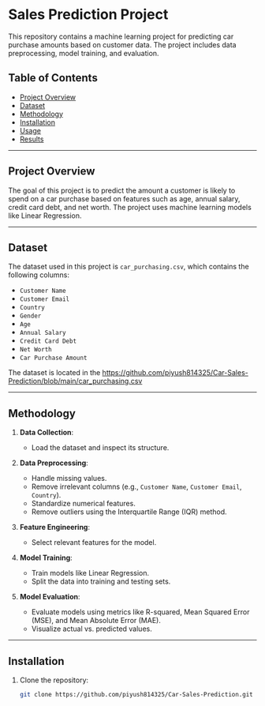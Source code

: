 # Sales Prediction Project

This repository contains a machine learning project for predicting car purchase amounts based on customer data. The project includes data preprocessing, model training, and evaluation.

## Table of Contents
- [Project Overview](#project-overview)
- [Dataset](#dataset)
- [Methodology](#methodology)
- [Installation](#installation)
- [Usage](#usage)
- [Results](#results)

---

## Project Overview
The goal of this project is to predict the amount a customer is likely to spend on a car purchase based on features such as age, annual salary, credit card debt, and net worth. The project uses machine learning models like Linear Regression.

---

## Dataset
The dataset used in this project is `car_purchasing.csv`, which contains the following columns:
- `Customer Name`
- `Customer Email`
- `Country`
- `Gender`
- `Age`
- `Annual Salary`
- `Credit Card Debt`
- `Net Worth`
- `Car Purchase Amount`

The dataset is located in the https://github.com/piyush814325/Car-Sales-Prediction/blob/main/car_purchasing.csv

---

## Methodology
1. **Data Collection**:
   - Load the dataset and inspect its structure.

2. **Data Preprocessing**:
   - Handle missing values.
   - Remove irrelevant columns (e.g., `Customer Name`, `Customer Email`, `Country`).
   - Standardize numerical features.
   - Remove outliers using the Interquartile Range (IQR) method.

3. **Feature Engineering**:
   - Select relevant features for the model.

4. **Model Training**:
   - Train models like Linear Regression.
   - Split the data into training and testing sets.

5. **Model Evaluation**:
   - Evaluate models using metrics like R-squared, Mean Squared Error (MSE), and Mean Absolute Error (MAE).
   - Visualize actual vs. predicted values.

---

## Installation
1. Clone the repository:
   ```bash
   git clone https://github.com/piyush814325/Car-Sales-Prediction.git

